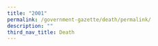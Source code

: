 ```yaml
---
title: "2001"
permalink: /government-gazette/death/permalink/
description: ""
third_nav_title: Death
---
```

